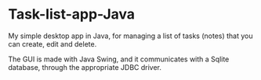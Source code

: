# Task-list-app-Java
My simple desktop app in Java, for managing a list of tasks (notes) that you can create, edit and delete.

The GUI is made with Java Swing, and it communicates with a Sqlite database, through the appropriate JDBC driver.
